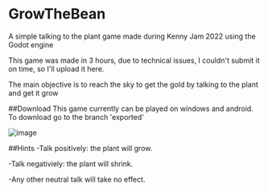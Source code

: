 # GrowTheBean
A simple talking to the plant game made during Kenny Jam 2022 using the Godot engine

This game was made in 3 hours, due to technical issues, I couldn't submit it on time, so I'll upload it here.

The main objective is to reach the sky to get the gold by talking to the plant and get it grow

##Download
This game currently can be played on windows and android. To download go to the branch 'exported' 

![image](https://user-images.githubusercontent.com/78544326/185957594-41c1e3be-4113-4294-aab4-39497e83e658.png)

##Hints
-Talk positively: the plant will grow.

-Talk negativiely: the plant will shrink.

-Any other neutral talk will take no effect.
